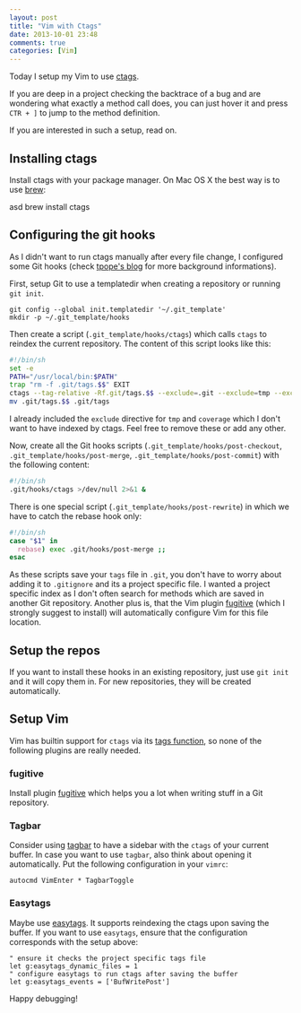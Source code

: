 ```yaml
---
layout: post
title: "Vim with Ctags"
date: 2013-10-01 23:48
comments: true
categories: [Vim]
---
```


Today I setup my Vim to use [ctags](http://ctags.sourceforge.net/).

If you are deep in a project checking the backtrace of a bug and
are wondering what exactly a method call does, you can just hover it and
press `CTR + ]` to jump to the method definition.

If you are interested in such a setup, read on.

<!-- more -->

## Installing ctags

Install ctags with your package manager. On Mac OS X the best way is to use
[brew](http://brew.sh/):

 asd  brew install ctags

## Configuring the git hooks

As I didn't want to run ctags manually after every file change, I configured
some Git hooks (check [tpope's blog](http://tbaggery.com/2011/08/08/effortless-ctags-with-git.html) for more
background informations).

First, setup Git to use a templatedir when creating a repository or running `git init`.

```console
git config --global init.templatedir '~/.git_template'
mkdir -p ~/.git_template/hooks
```

Then create a script (`.git_template/hooks/ctags`) which calls `ctags` to reindex the current repository.
The content of this script looks like this:

```bash
#!/bin/sh
set -e
PATH="/usr/local/bin:$PATH"
trap "rm -f .git/tags.$$" EXIT
ctags --tag-relative -Rf.git/tags.$$ --exclude=.git --exclude=tmp --exclude=coverage --languages=-javascript,sql
mv .git/tags.$$ .git/tags
```

I already included the `exclude` directive for `tmp` and `coverage` which I
don't want to have indexed by ctags. Feel free to remove these or add any other.

Now, create all the Git hooks scripts (`.git_template/hooks/post-checkout`,
`.git_template/hooks/post-merge`, `.git_template/hooks/post-commit`) with the
following content:

```bash
#!/bin/sh
.git/hooks/ctags >/dev/null 2>&1 &
```


There is one special script (`.git_template/hooks/post-rewrite`) in which we
have to catch the rebase hook only:

```bash
#!/bin/sh
case "$1" in
  rebase) exec .git/hooks/post-merge ;;
esac
```

As these scripts save your `tags` file in `.git`, you don't have to worry about
adding it to `.gitignore` and its a project specific file. I wanted a project
specific index as I don't often search for methods which are saved in another
Git repository.
Another plus is, that the Vim plugin
[fugitive](https://github.com/tpope/vim-fugitive) (which I strongly suggest to
install) will automatically configure Vim for this file location.

## Setup the repos

If you want to install these hooks in an existing repository, just use `git
init` and it will copy them in.
For new repositories, they will be created automatically.

## Setup Vim

Vim has builtin support for `ctags` via its [tags
function](http://vim.wikia.com/wiki/Browsing_programs_with_tags), so none of the
following plugins are really needed.

### fugitive

Install plugin [fugitive](https://github.com/tpope/vim-fugitive) which helps you
a lot when writing stuff in a Git repository.

### Tagbar
Consider using [tagbar](https://github.com/majutsushi/tagbar) to have a sidebar
with the `ctags` of your current buffer.
In case you want to use `tagbar`, also think about opening it automatically. Put
the following configuration in your `vimrc`:

```vim
autocmd VimEnter * TagbarToggle
```

### Easytags
Maybe use [easytags](https://github.com/xolox/vim-easytags). It supports
reindexing the ctags upon saving the buffer.
If you want to use `easytags`, ensure that the configuration corresponds with
the setup above:

```vim
" ensure it checks the project specific tags file
let g:easytags_dynamic_files = 1
" configure easytags to run ctags after saving the buffer
let g:easytags_events = ['BufWritePost']
```

Happy debugging!
